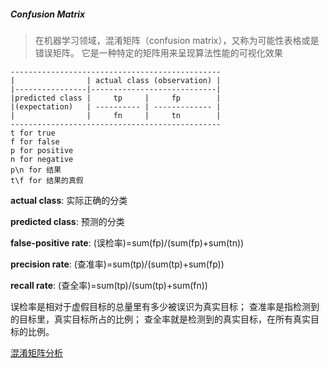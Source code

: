 ##### Confusion Matrix

> 在机器学习领域，混淆矩阵（confusion matrix），又称为可能性表格或是错误矩阵。
> 它是一种特定的矩阵用来呈现算法性能的可视化效果

```
-----------------------------------------------
|                | actual class (observation) |
|----------------|----------------------------|
|predicted class |     tp     |     fp        |
|(expectation)   | ---------- | ------------- |
|                |     fn     |     tn        |
-----------------------------------------------
t for true
f for false
p for positive
n for negative
p\n for 结果
t\f for 结果的真假

```
**actual class**: 实际正确的分类

**predicted class**: 预测的分类

**false-positive rate**: (误检率)=sum(fp)/(sum(fp)+sum(tn))

**precision rate**: (查准率)=sum(tp)/(sum(tp)+sum(fp))

**recall rate**: (查全率)=sum(tp)/(sum(tp)+sum(fn))

误检率是相对于虚假目标的总量里有多少被误识为真实目标；
查准率是指检测到的目标里，真实目标所占的比例；
查全率就是检测到的真实目标，在所有真实目标的比例。

[混淆矩阵分析](https://blog.csdn.net/vesper305/article/details/44927047)



